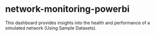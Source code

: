 # network-monitoring-powerbi
This dashboard provides insights into the health and performance of a simulated network (Using Sample Datasets).
